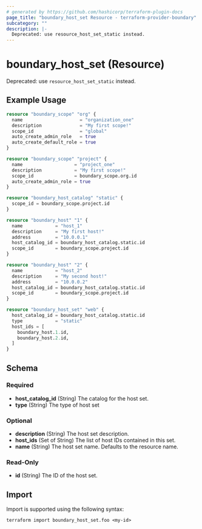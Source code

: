 ```yaml
---
# generated by https://github.com/hashicorp/terraform-plugin-docs
page_title: "boundary_host_set Resource - terraform-provider-boundary"
subcategory: ""
description: |-
  Deprecated: use resource_host_set_static instead.
---
```


# boundary_host_set (Resource)

Deprecated: use `resource_host_set_static` instead.

## Example Usage

```terraform
resource "boundary_scope" "org" {
  name                     = "organization_one"
  description              = "My first scope!"
  scope_id                 = "global"
  auto_create_admin_role   = true
  auto_create_default_role = true
}

resource "boundary_scope" "project" {
  name                   = "project_one"
  description            = "My first scope!"
  scope_id               = boundary_scope.org.id
  auto_create_admin_role = true
}

resource "boundary_host_catalog" "static" {
  scope_id = boundary_scope.project.id
}

resource "boundary_host" "1" {
  name            = "host_1"
  description     = "My first host!"
  address         = "10.0.0.1"
  host_catalog_id = boundary_host_catalog.static.id
  scope_id        = boundary_scope.project.id
}

resource "boundary_host" "2" {
  name            = "host_2"
  description     = "My second host!"
  address         = "10.0.0.2"
  host_catalog_id = boundary_host_catalog.static.id
  scope_id        = boundary_scope.project.id
}

resource "boundary_host_set" "web" {
  host_catalog_id = boundary_host_catalog.static.id
  type            = "static"
  host_ids = [
    boundary_host.1.id,
    boundary_host.2.id,
  ]
}
```

<!-- schema generated by tfplugindocs -->
## Schema

### Required

- **host_catalog_id** (String) The catalog for the host set.
- **type** (String) The type of host set

### Optional

- **description** (String) The host set description.
- **host_ids** (Set of String) The list of host IDs contained in this set.
- **name** (String) The host set name. Defaults to the resource name.

### Read-Only

- **id** (String) The ID of the host set.

## Import

Import is supported using the following syntax:

```shell
terraform import boundary_host_set.foo <my-id>
```
